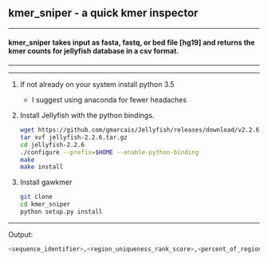 ## kmer_sniper - a quick kmer inspector 

<hr>

#### kmer_sniper takes input as fasta, fastq, or bed file [hg19] and returns the kmer counts for jellyfish database in a csv format.
#### 


<hr>

<hr>

1.	If not already on your system install python 3.5
	* I suggest using anaconda for fewer headaches

2.	Install Jellyfish with the python bindings.

    ``` bash
    wget https://github.com/gmarcais/Jellyfish/releases/download/v2.2.6/jellyfish-2.2.6.tar.gz
    tar xvf jellyfish-2.2.6.tar.gz
    cd jellyfish-2.2.6
    ./configure --prefix=$HOME --enable-python-binding
    make
    make install
    ```
3.	Install gawkmer

    ``` bash
    git clone
    cd kmer_sniper
    python setup.py install
    ```

<hr>

Output:
``` python
<sequence_identifier>,<region_uniqueness_rank_score>,<percent_of_region_not_unique>,<kmer_1>,.,.,.,.,<kmer_[regions_size - kmer_size + 1]>
```

